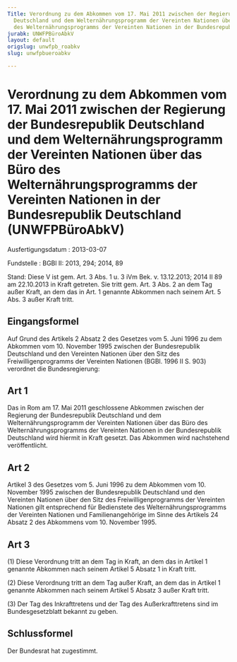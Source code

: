 ```yaml
---
Title: Verordnung zu dem Abkommen vom 17. Mai 2011 zwischen der Regierung der Bundesrepublik
  Deutschland und dem Welternährungsprogramm der Vereinten Nationen über das Büro
  des Welternährungsprogramms der Vereinten Nationen in der Bundesrepublik Deutschland
jurabk: UNWFPBüroAbkV
layout: default
origslug: unwfpb_roabkv
slug: unwfpbueroabkv

---
```


# Verordnung zu dem Abkommen vom 17. Mai 2011 zwischen der Regierung der Bundesrepublik Deutschland und dem Welternährungsprogramm der Vereinten Nationen über das Büro des Welternährungsprogramms der Vereinten Nationen in der Bundesrepublik Deutschland (UNWFPBüroAbkV)

Ausfertigungsdatum
:   2013-03-07

Fundstelle
:   BGBl II: 2013, 294; 2014, 89

Stand: Diese V ist gem. Art. 3 Abs. 1 u. 3 iVm Bek. v. 13.12.2013; 2014 II 89 am 22.10.2013 in Kraft getreten. Sie tritt gem. Art. 3 Abs. 2 an dem Tag außer Kraft, an dem das in Art. 1 genannte Abkommen nach seinem Art. 5 Abs. 3 außer Kraft tritt.

## Eingangsformel

Auf Grund des Artikels 2 Absatz 2 des Gesetzes vom 5. Juni 1996 zu dem
Abkommen vom 10. November 1995 zwischen der Bundesrepublik Deutschland
und den Vereinten Nationen über den Sitz des Freiwilligenprogramms der
Vereinten Nationen (BGBl. 1996 II S. 903) verordnet die
Bundesregierung:


## Art 1

Das in Rom am 17. Mai 2011 geschlossene Abkommen zwischen der
Regierung der Bundesrepublik Deutschland und dem
Welternährungsprogramm der Vereinten Nationen über das Büro des
Welternährungsprogramms der Vereinten Nationen in der Bundesrepublik
Deutschland wird hiermit in Kraft gesetzt. Das Abkommen wird
nachstehend veröffentlicht.


## Art 2

Artikel 3 des Gesetzes vom 5. Juni 1996 zu dem Abkommen vom 10.
November 1995 zwischen der Bundesrepublik Deutschland und den
Vereinten Nationen über den Sitz des Freiwilligenprogramms der
Vereinten Nationen gilt entsprechend für Bedienstete des
Welternährungsprogramms der Vereinten Nationen und Familienangehörige
im Sinne des Artikels 24 Absatz 2 des Abkommens vom 10. November 1995.


## Art 3

(1) Diese Verordnung tritt an dem Tag in Kraft, an dem das in Artikel
1 genannte Abkommen nach seinem Artikel 5 Absatz 1 in Kraft tritt.

(2) Diese Verordnung tritt an dem Tag außer Kraft, an dem das in
Artikel 1 genannte Abkommen nach seinem Artikel 5 Absatz 3 außer Kraft
tritt.

(3) Der Tag des Inkrafttretens und der Tag des Außerkrafttretens sind
im Bundesgesetzblatt bekannt zu geben.


## Schlussformel

Der Bundesrat hat zugestimmt.

